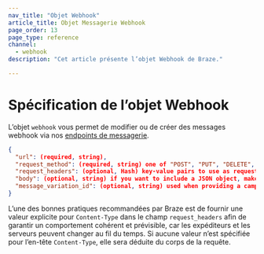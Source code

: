 ```yaml
---
nav_title: "Objet Webhook"
article_title: Objet Messagerie Webhook
page_order: 13
page_type: reference
channel: 
  - webhook
description: "Cet article présente l’objet Webhook de Braze."

---
```


# Spécification de l’objet Webhook

L’objet `webhook` vous permet de modifier ou de créer des messages webhook via nos [endpoints de messagerie]({{site.baseurl}}/api/endpoints/messaging).

```json
{
  "url": (required, string),
  "request_method": (required, string) one of "POST", "PUT", "DELETE", or "GET",
  "request_headers": (optional, Hash) key-value pairs to use as request headers,
  "body": (optional, string) if you want to include a JSON object, make sure to escape quotes and backslashes,
  "message_variation_id": (optional, string) used when providing a campaign_id to specify which message variation this message should be tracked under
}
```

L’une des bonnes pratiques recommandées par Braze est de fournir une valeur explicite pour `Content-Type` dans le champ `request_headers` afin de garantir un comportement cohérent et prévisible, car les expéditeurs et les serveurs peuvent changer au fil du temps. Si aucune valeur n’est spécifiée pour l’en-tête `Content-Type`, elle sera déduite du corps de la requête.


